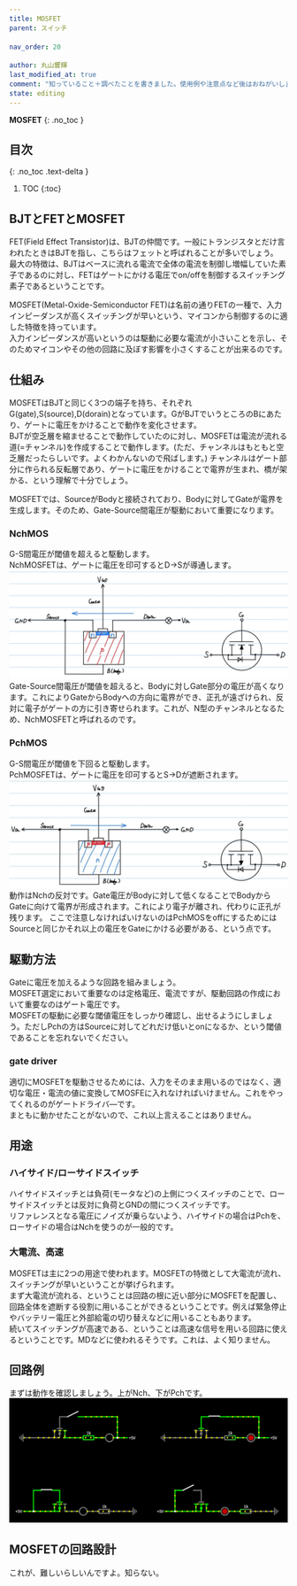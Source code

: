 ```yaml
---
title: MOSFET
parent: スイッチ

nav_order: 20

author: 丸山響輝
last_modified_at: true
comment: "知っていること＋調べたことを書きました。使用例や注意点など後はおねがいします。"
state: editing
---
```


**MOSFET**
{: .no_toc }

## 目次
{: .no_toc .text-delta }

1. TOC
{:toc}

## BJTとFETとMOSFET
FET(Field Effect Transistor)は、BJTの仲間です。一般にトランジスタとだけ言われたときはBJTを指し、こちらはフェットと呼ばれることが多いでしょう。  
最大の特徴は、BJTはベースに流れる電流で全体の電流を制御し増幅していた素子であるのに対し、FETはゲートにかける電圧でon/offを制御するスイッチング素子であるということです。  

MOSFET(Metal-Oxide-Semiconductor FET)は名前の通りFETの一種で、入力インピーダンスが高くスイッチングが早いという、マイコンから制御するのに適した特徴を持っています。  
入力インピーダンスが高いというのは駆動に必要な電流が小さいことを示し、そのためマイコンやその他の回路に及ぼす影響を小さくすることが出来るのです。  

## 仕組み
MOSFETはBJTと同じく3つの端子を持ち、それぞれG(gate),S(source),D(dorain)となっています。GがBJTでいうところのBにあたり、ゲートに電圧をかけることで動作を変化させます。  
BJTが空乏層を縮ませることで動作していたのに対し、MOSFETは電流が流れる道(=チャンネル)を作成することで動作します。(ただ、チャンネルはもともと空乏層だったらしいです。よくわかんないので飛ばします。)
チャンネルはゲート部分に作られる反転層であり、ゲートに電圧をかけることで電界が生まれ、橋が架かる、という理解で十分でしょう。  

MOSFETでは、SourceがBodyと接続されており、Bodyに対してGateが電界を生成します。そのため、Gate-Source間電圧が駆動において重要になります。  

### NchMOS
G-S間電圧が閾値を超えると駆動します。  
NchMOSFETは、ゲートに電圧を印可するとD->Sが導通します。  
![nch](imgs/020_N.png)  
Gate-Source間電圧が閾値を超えると、Bodyに対しGate部分の電圧が高くなります。これによりGateからBodyへの方向に電界ができ、正孔が遠ざけられ、反対に電子がゲートの方に引き寄せられます。これが、N型のチャンネルとなるため、NchMOSFETと呼ばれるのです。  

### PchMOS
G-S間電圧が閾値を下回ると駆動します。  
PchMOSFETは、ゲートに電圧を印可するとS->Dが遮断されます。  
![pch](imgs/020_P.png)  
動作はNchの反対です。Gate電圧がBodyに対して低くなることでBodyからGateに向けて電界が形成されます。これにより電子が離され、代わりに正孔が残ります。
ここで注意しなければいけないのはPchMOSをoffにするためにはSourceと同じかそれ以上の電圧をGateにかける必要がある、という点です。  

## 駆動方法
Gateに電圧を加えるような回路を組みましょう。  
MOSFET選定において重要なのは定格電圧、電流ですが、駆動回路の作成において重要なのはゲート電圧です。  
MOSFETの駆動に必要な閾値電圧をしっかり確認し、出せるようにしましょう。ただしPchの方はSourceに対してどれだけ低いとonになるか、という閾値であることを忘れないでください。  

### gate driver
適切にMOSFETを駆動させるためには、入力をそのまま用いるのではなく、適切な電圧・電流の値に変換してMOSFEに入れなければいけません。これをやってくれるのがゲートドライバ―です。  
まともに動かせたことがないので、これ以上言えることはありません。

## 用途
### ハイサイド/ローサイドスイッチ
ハイサイドスイッチとは負荷(モータなど)の上側につくスイッチのことで、ローサイドスイッチとは反対に負荷とGNDの間につくスイッチです。  
リファレンスとなる電圧にノイズが乗らないよう、ハイサイドの場合はPchを、ローサイドの場合はNchを使うのが一般的です。  

### 大電流、高速
MOSFETは主に2つの用途で使われます。MOSFETの特徴として大電流が流れ、スイッチングが早いということが挙げられます。  
まず大電流が流れる、ということは回路の根に近い部分にMOSFETを配置し、回路全体を遮断する役割に用いることができるということです。例えば緊急停止やバッテリー電圧と外部給電の切り替えなどに用いることもあります。  
続いてスイッチングが高速である、ということは高速な信号を用いる回路に使えるということです。MDなどに使われるそうです。これは、よく知りません。

## 回路例
まずは動作を確認しましょう。上がNch、下がPchです。    
![basic](imgs/020_basic.png)  


## MOSFETの回路設計
これが、難しいらしいんですよ。知らない。
